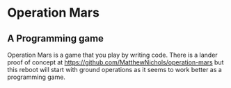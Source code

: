 # Operation Mars
## A Programming game

Operation Mars is a game that you play by writing code. There is a lander proof
of concept at https://github.com/MatthewNichols/operation-mars but this reboot will 
start with ground operations as it seems to work better as a programming game.
